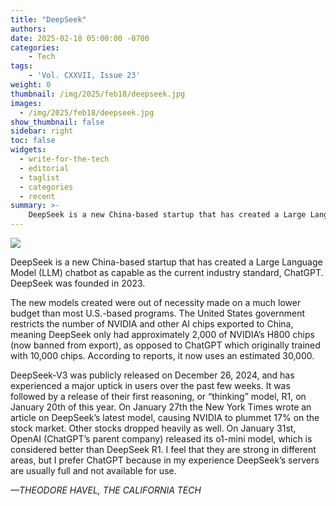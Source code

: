 ```yaml
---
title: "DeepSeek"
authors: 
date: 2025-02-18 05:00:00 -0700
categories:
    - Tech
tags:
    - 'Vol. CXXVII, Issue 23'
weight: 0
thumbnail: /img/2025/feb18/deepseek.jpg
images:
  - /img/2025/feb18/deepseek.jpg
show_thumbnail: false
sidebar: right
toc: false
widgets:
  - write-for-the-tech
  - editorial
  - taglist
  - categories
  - recent
summary: >-
    DeepSeek is a new China-based startup that has created a Large Language Model (LLM) chatbot as capable as the current industry standard, ChatGPT. DeepSeek was founded in 2023.
---
```


![](/img/2025/feb18/deepseek.jpg)


DeepSeek is a new China-based startup that has created a Large Language Model (LLM) chatbot as capable as the current industry standard, ChatGPT. DeepSeek was founded in 2023.

The new models created were out of necessity made on a much lower budget than most U.S.-based programs. The United States government restricts the number of NVIDIA and other AI chips exported to China, meaning DeepSeek only had approximately 2,000 of NVIDIA’s H800 chips (now banned from export), as opposed to ChatGPT which originally trained with 10,000 chips. According to reports, it now uses an estimated 30,000.

DeepSeek-V3 was publicly released on December 26, 2024, and has experienced a major uptick in users over the past few weeks. It was followed by a release of their first reasoning, or “thinking” model, R1, on January 20th of this year. On January 27th the New York Times wrote an article on DeepSeek’s latest model, causing NVIDIA to plummet 17% on the stock market. Other stocks dropped heavily as well. On January 31st, OpenAI (ChatGPT’s parent company) released its o1-mini model, which is considered better than DeepSeek R1. I feel that they are strong in different areas, but I prefer ChatGPT because in my experience DeepSeek’s servers are usually full and not available for use.

*—THEODORE HAVEL, THE CALIFORNIA TECH*